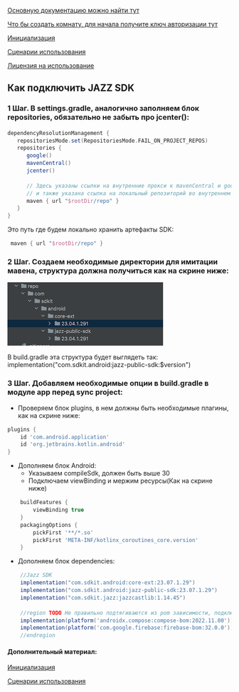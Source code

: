 [Основную документацию можно найти тут](https://clck.ru/35aWZB)

[Что бы создать комнату, для начала получите ключ авторизации тут](https://clck.ru/35aWZw)

[Инициализация](READ-sdk-initialization.md)

[Сценарии использования](READ-sdk-scenarios.md)

[Лицензия на использование](https://clck.ru/35F8h3)

## Как подключить JAZZ SDK
### 1 Шаг. В settings.gradle, аналогично заполняем блок repositories, обязательно не забыть про jcenter():
```groovy
dependencyResolutionManagement {
   repositoriesMode.set(RepositoriesMode.FAIL_ON_PROJECT_REPOS)
   repositories {
      google()
      mavenCentral()
      jcenter()

      // Здесь указаны ссылки на внутренние прокси к mavenCentral и google-репозиториям,
      // и также указана ссылка на локальный репозиторий во внутреннем проекте.
      maven { url "$rootDir/repo" }
   }
}
```

Это путь где будем локально хранить артефакты SDK:
```groovy
 maven { url "$rootDir/repo" }
```

### 2 Шаг. Создаем необходимые директории для имитации мавена, структура должна получиться как на скрине ниже:
![local-repo](local_repo_screen.png)

В build.gradle эта структура будет выглядеть так: implementation("com.sdkit.android:jazz-public-sdk:$version")

### 3 Шаг. Добавляем необходимые опции в build.gradle в модуле app перед sync project:

* Проверяем блок plugins, в нем должны быть необходимые плагины, как на скрине ниже:
```groovy
plugins {
    id 'com.android.application'
    id 'org.jetbrains.kotlin.android'
}
```
* Дополняем блок Android:
  * Указываем compileSdk, должен быть выше 30
  * Подключаем viewBinding и мержим ресурсы(Как на скрине ниже)
```groovy
    buildFeatures {
        viewBinding true
    }
    packagingOptions {
        pickFirst '**/*.so'
        pickFirst 'META-INF/kotlinx_coroutines_core.version'
    }
 ```
* Дополняем блок dependencies:
```groovy
    //Jazz SDK
    implementation("com.sdkit.android:core-ext:23.07.1.29")
    implementation("com.sdkit.android:jazz-public-sdk:23.07.1.29")
    implementation("com.sdkit.jazz:jazzcastlib:1.14.45")

    //region TODO Не правильно подтягиваются из pom зависимости, подключенные через bom
    implementation(platform('androidx.compose:compose-bom:2022.11.00'))
    implementation(platform('com.google.firebase:firebase-bom:32.0.0'))
    //endregion
 ```


#### Дополнительный материал:

[Инициализация](READ-sdk-initialization.md)

[Сценарии использования](READ-sdk-scenarios.md)